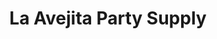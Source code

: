 ---
title: "La Avejita Party Supply"
url: /kettleman-city/la-avejita-party-supply/
shop: Partyzubehör
---